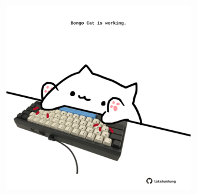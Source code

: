 <!-- built at 28/12/2023, 22:00:41 UTC -->
<p align="center">
  <img width="500" height="500" src="./ReadmeImage.svg">
</p>

